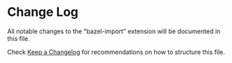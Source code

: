 # Change Log

All notable changes to the "bazel-import" extension will be documented in this file.

Check [Keep a Changelog](http://keepachangelog.com/) for recommendations on how to structure this file.
